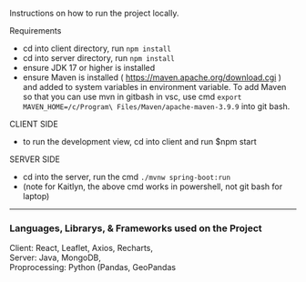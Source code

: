 Instructions on how to run the project locally.

Requirements
- cd into client directory, run `npm install`
- cd into server directory, run `npm install`
- ensure JDK 17 or higher is installed
- ensure Maven is installed ( https://maven.apache.org/download.cgi ) and added to system variables in environment variable. To add Maven so that you can use mvn in gitbash in vsc, use cmd `export MAVEN_HOME=/c/Program\ Files/Maven/apache-maven-3.9.9` into git bash.

CLIENT SIDE
- to run the development view, cd into client and run $npm start

SERVER SIDE
- cd into the server, run the cmd `./mvnw spring-boot:run`
- (note for Kaitlyn, the above cmd works in powershell, not git bash for laptop)

-----
### Languages, Librarys, & Frameworks used on the Project
Client: React, Leaflet, Axios, Recharts,
</br>Server: Java, MongoDB, 
</br>Proprocessing: Python (Pandas, GeoPandas
